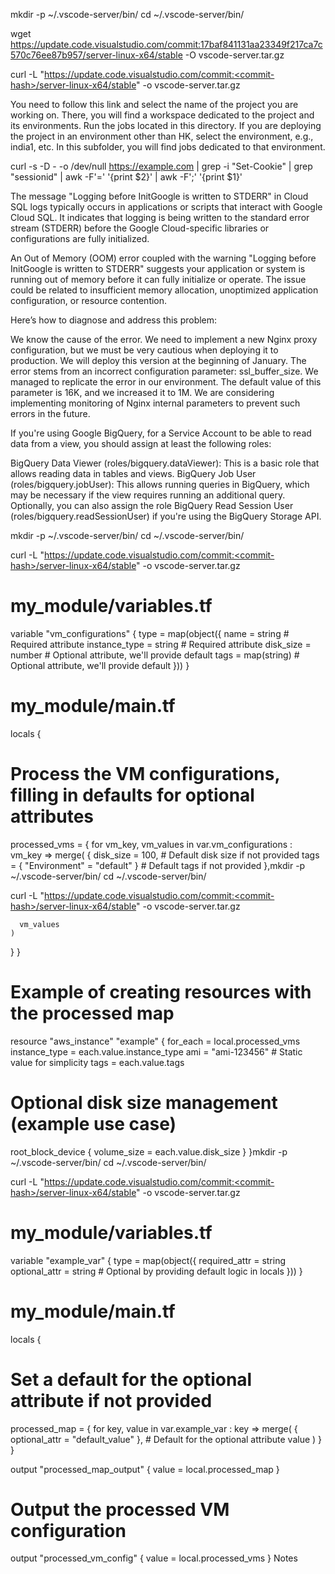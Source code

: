 mkdir -p ~/.vscode-server/bin/<commit-hash>
cd ~/.vscode-server/bin/<commit-hash>


wget https://update.code.visualstudio.com/commit:17baf841131aa23349f217ca7c570c76ee87b957/server-linux-x64/stable -O vscode-server.tar.gz

curl -L "https://update.code.visualstudio.com/commit:<commit-hash>/server-linux-x64/stable" -o vscode-server.tar.gz



You need to follow this link and select the name of the project you are working on. There, you will find a workspace dedicated to the project and its environments. Run the jobs located in this directory. If you are deploying the project in an environment other than HK, select the environment, e.g., india1, etc. In this subfolder, you will find jobs dedicated to that environment.

curl -s -D - -o /dev/null https://example.com | grep -i "Set-Cookie" | grep "sessionid" | awk -F'=' '{print $2}' | awk -F';' '{print $1}'

The message "Logging before InitGoogle is written to STDERR" in Cloud SQL logs typically occurs in applications or scripts that interact with Google Cloud SQL. It indicates that logging is being written to the standard error stream (STDERR) before the Google Cloud-specific libraries or configurations are fully initialized.

An Out of Memory (OOM) error coupled with the warning "Logging before InitGoogle is written to STDERR" suggests your application or system is running out of memory before it can fully initialize or operate. The issue could be related to insufficient memory allocation, unoptimized application configuration, or resource contention.

Here’s how to diagnose and address this problem:

We know the cause of the error. We need to implement a new Nginx proxy configuration, but we must be very cautious when deploying it to production. We will deploy this version at the beginning of January. The error stems from an incorrect configuration parameter: ssl_buffer_size.
We managed to replicate the error in our environment. The default value of this parameter is 16K, and we increased it to 1M. We are considering implementing monitoring of Nginx internal parameters to prevent such errors in the future.

If you're using Google BigQuery, for a Service Account to be able to read data from a view, you should assign at least the following roles:

BigQuery Data Viewer (roles/bigquery.dataViewer): This is a basic role that allows reading data in tables and views.
BigQuery Job User (roles/bigquery.jobUser): This allows running queries in BigQuery, which may be necessary if the view requires running an additional query.
Optionally, you can also assign the role BigQuery Read Session User (roles/bigquery.readSessionUser) if you're using the BigQuery Storage API.

mkdir -p ~/.vscode-server/bin/<commit-hash>
cd ~/.vscode-server/bin/<commit-hash>

curl -L "https://update.code.visualstudio.com/commit:<commit-hash>/server-linux-x64/stable" -o vscode-server.tar.gz



# my_module/variables.tf
variable "vm_configurations" {
  type = map(object({
    name          = string                      # Required attribute
    instance_type = string                      # Required attribute
    disk_size     = number                      # Optional attribute, we'll provide default
    tags          = map(string)                 # Optional attribute, we'll provide default
  }))
}

# my_module/main.tf
locals {
  # Process the VM configurations, filling in defaults for optional attributes
  processed_vms = {
    for vm_key, vm_values in var.vm_configurations : vm_key => merge(
      {
        disk_size = 100,                        # Default disk size if not provided
        tags      = { "Environment" = "default" } # Default tags if not provided
      },mkdir -p ~/.vscode-server/bin/<commit-hash>
cd ~/.vscode-server/bin/<commit-hash>

curl -L "https://update.code.visualstudio.com/commit:<commit-hash>/server-linux-x64/stable" -o vscode-server.tar.gz

      vm_values
    )
  }
}

# Example of creating resources with the processed map
resource "aws_instance" "example" {
  for_each      = local.processed_vms
  instance_type = each.value.instance_type
  ami           = "ami-123456"                 # Static value for simplicity
  tags          = each.value.tags

  # Optional disk size management (example use case)
  root_block_device {
    volume_size = each.value.disk_size
  }
}mkdir -p ~/.vscode-server/bin/<commit-hash>
cd ~/.vscode-server/bin/<commit-hash>

curl -L "https://update.code.visualstudio.com/commit:<commit-hash>/server-linux-x64/stable" -o vscode-server.tar.gz





# my_module/variables.tf
variable "example_var" {
  type = map(object({
    required_attr = string
    optional_attr = string  # Optional by providing default logic in locals
  }))
}

# my_module/main.tf
locals {
  # Set a default for the optional attribute if not provided
  processed_map = {
    for key, value in var.example_var : key => merge(
      { optional_attr = "default_value" },  # Default for the optional attribute
      value
    )
  }
}

output "processed_map_output" {
  value = local.processed_map
}

# Output the processed VM configuration
output "processed_vm_config" {
  value = local.processed_vms
}
Notes 


